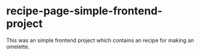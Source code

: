 # recipe-page-simple-frontend-project
 This was an simple frontend project which contains an recipe for making an omelette.
